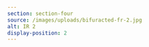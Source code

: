 ```yaml
---
section: section-four
source: /images/uploads/bifuracted-fr-2.jpg
alt: IR 2
display-position: 2
---
```

